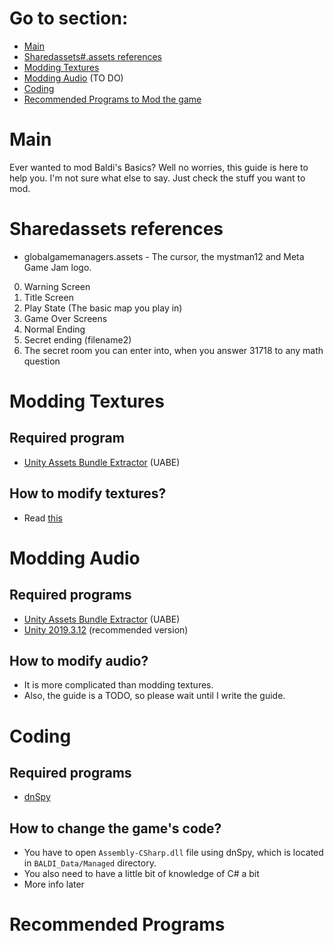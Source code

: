 # Go to section:
- [Main](#Main)
- [Sharedassets#.assets references](#Sharedassets-references)
- [Modding Textures](#Modding-Textures)
- [Modding Audio](#Modding-Audio) (TO DO)
- [Coding]()
- [Recommended Programs to Mod the game](#Recommended-Programs)

# Main
Ever wanted to mod Baldi's Basics? Well no worries, this guide is here to help you. I'm not sure what else to say. Just check the stuff you want to mod.

# Sharedassets references
- globalgamemanagers.assets - The cursor, the mystman12 and Meta Game Jam logo.
0. Warning Screen
1. Title Screen
2. Play State (The basic map you play in)
3. Game Over Screens
4. Normal Ending
5. Secret ending (filename2)
6. The secret room you can enter into, when you answer 31718 to any math question

# Modding Textures
## Required program
- [Unity Assets Bundle Extractor](https://github.com/SeriousCache/UABE/releases/tag/2.2stabled) (UABE)
## How to modify textures?
- Read [this](Textures.md)

# Modding Audio
## Required programs
- [Unity Assets Bundle Extractor](https://github.com/SeriousCache/UABE/releases/tag/2.2stabled) (UABE)
- [Unity 2019.3.12](https://unity3d.com/unity/whats-new/2019.3.12) (recommended version)
## How to modify audio?
- It is more complicated than modding textures.
- Also, the guide is a TODO, so please wait until I write the guide.

# Coding
## Required programs
- [dnSpy](https://github.com/dnSpy/dnSpy/releases/tag/v6.1.8)
## How to change the game's code?
- You have to open `Assembly-CSharp.dll` file using dnSpy, which is located in `BALDI_Data/Managed` directory.
- You also need to have a little bit of knowledge of C# a bit
- More info later

# Recommended Programs